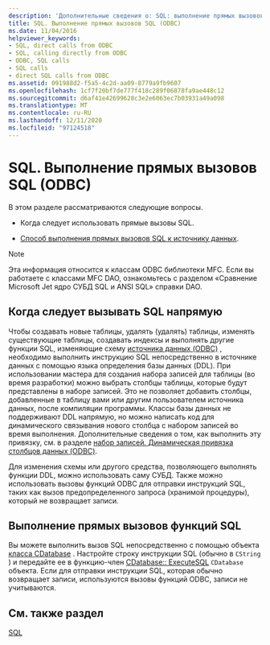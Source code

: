 ```yaml
---
description: 'Дополнительные сведения о: SQL: выполнение прямых вызовов SQL (ODBC)'
title: SQL. Выполнение прямых вызовов SQL (ODBC)
ms.date: 11/04/2016
helpviewer_keywords:
- SQL, direct calls from ODBC
- SQL, calling directly from ODBC
- ODBC, SQL calls
- SQL calls
- direct SQL calls from ODBC
ms.assetid: 091988d2-f5a5-4c2d-aa09-8779a9fb9607
ms.openlocfilehash: 1cf7f20bf7de777f418c289f06878fa9ae448c12
ms.sourcegitcommit: d6af41e42699628c3e2e6063ec7b03931a49a098
ms.translationtype: MT
ms.contentlocale: ru-RU
ms.lasthandoff: 12/11/2020
ms.locfileid: "97124518"
---
```

# <a name="sql-making-direct-sql-calls-odbc"></a>SQL. Выполнение прямых вызовов SQL (ODBC)

В этом разделе рассматриваются следующие вопросы.

- Когда следует использовать прямые вызовы SQL.

- [Способ выполнения прямых вызовов SQL к источнику данных](#_core_making_direct_sql_function_calls).

> [!NOTE]
> Эта информация относится к классам ODBC библиотеки MFC. Если вы работаете с классами MFC DAO, ознакомьтесь с разделом «Сравнение Microsoft Jet ядро СУБД SQL и ANSI SQL» справки DAO.

## <a name="when-to-call-sql-directly"></a><a name="_core_when_to_call_sql_directly"></a> Когда следует вызывать SQL напрямую

Чтобы создавать новые таблицы, удалять (удалять) таблицы, изменять существующие таблицы, создавать индексы и выполнять другие функции SQL, изменяющие схему [источника данных (ODBC)](../../data/odbc/data-source-odbc.md) , необходимо выполнить инструкцию SQL непосредственно в источнике данных с помощью языка определения базы данных (DDL). При использовании мастера для создания набора записей для таблицы (во время разработки) можно выбрать столбцы таблицы, которые будут представлены в наборе записей. Это не позволяет добавить столбцы, добавленные в таблицу вами или другим пользователем источника данных, после компиляции программы. Классы базы данных не поддерживают DDL напрямую, но можно написать код для динамического связывания нового столбца с набором записей во время выполнения. Дополнительные сведения о том, как выполнить эту привязку, см. в разделе [набор записей. Динамическая привязка столбцов данных (ODBC)](../../data/odbc/recordset-dynamically-binding-data-columns-odbc.md).

Для изменения схемы или другого средства, позволяющего выполнять функции DDL, можно использовать саму СУБД. Также можно использовать вызовы функций ODBC для отправки инструкций SQL, таких как вызов предопределенного запроса (хранимой процедуры), который не возвращает записи.

## <a name="making-direct-sql-function-calls"></a><a name="_core_making_direct_sql_function_calls"></a> Выполнение прямых вызовов функций SQL

Вы можете выполнить вызов SQL непосредственно с помощью объекта [класса CDatabase](../../mfc/reference/cdatabase-class.md) . Настройте строку инструкции SQL (обычно в `CString` ) и передайте ее в функцию-член [CDatabase:: ExecuteSQL](../../mfc/reference/cdatabase-class.md#executesql) `CDatabase` объекта. Если для отправки инструкции SQL, которая обычно возвращает записи, используются вызовы функций ODBC, записи не учитываются.

## <a name="see-also"></a>См. также раздел

[SQL](../../data/odbc/sql.md)
